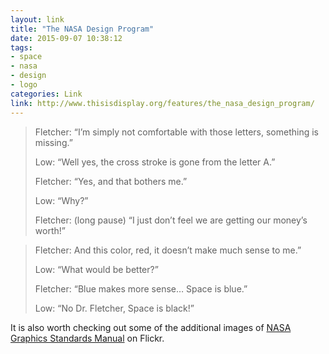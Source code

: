 ```yaml
---
layout: link
title: "The NASA Design Program"
date: 2015-09-07 10:38:12
tags:
- space
- nasa
- design
- logo
categories: Link
link: http://www.thisisdisplay.org/features/the_nasa_design_program/
---
```


> Fletcher: “I’m simply not comfortable with those letters, something is missing.”
>
> Low: “Well yes, the cross stroke is gone from the letter A.”
>
> Fletcher: “Yes, and that bothers me.”
>
> Low: “Why?”
>
> Fletcher: (long pause) “I just don’t feel we are getting our money’s worth!”


> Fletcher: And this color, red, it doesn’t make much sense to me.”
>
> Low: “What would be better?”
>
> Fletcher: “Blue makes more sense… Space is blue.”
>
> Low: “No Dr. Fletcher, Space is black!”

It is also worth checking out some of the additional images of [NASA Graphics Standards Manual](https://www.flickr.com/photos/thisisdisplay/sets/72157627467855309/) on Flickr.